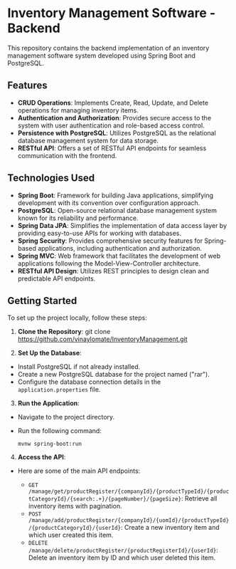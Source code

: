 # Inventory Management Software - Backend

This repository contains the backend implementation of an inventory management software system developed using Spring Boot and PostgreSQL.

## Features

- **CRUD Operations**: Implements Create, Read, Update, and Delete operations for managing inventory items.
- **Authentication and Authorization**: Provides secure access to the system with user authentication and role-based access control.
- **Persistence with PostgreSQL**: Utilizes PostgreSQL as the relational database management system for data storage.
- **RESTful API**: Offers a set of RESTful API endpoints for seamless communication with the frontend.

## Technologies Used

- **Spring Boot**: Framework for building Java applications, simplifying development with its convention over configuration approach.
- **PostgreSQL**: Open-source relational database management system known for its reliability and performance.
- **Spring Data JPA**: Simplifies the implementation of data access layer by providing easy-to-use APIs for working with databases.
- **Spring Security**: Provides comprehensive security features for Spring-based applications, including authentication and authorization.
- **Spring MVC**: Web framework that facilitates the development of web applications following the Model-View-Controller architecture.
- **RESTful API Design**: Utilizes REST principles to design clean and predictable API endpoints.

## Getting Started

To set up the project locally, follow these steps:

1. **Clone the Repository**:
git clone https://github.com/vinaylomate/InventoryManagement.git

3. **Set Up the Database**:

- Install PostgreSQL if not already installed.
- Create a new PostgreSQL database for the project named ("rar").
- Configure the database connection details in the `application.properties` file.

3. **Run the Application**:

- Navigate to the project directory.
- Run the following command:

  ```
  mvnw spring-boot:run
  ```

4. **Access the API**:

- Here are some of the main API endpoints:

  - `GET /manage/get/productRegister/{companyId}/{productTypeId}/{productCategoryId}/{search:.+}/{pageNumber}/{pageSize}`: Retrieve all inventory items with pagination.
  - `POST /manage/add/productRegister/{companyId}/{uomId}/{productTypeId}/{productCategoryId}/{userId}`: Create a new inventory item and which user created this item.
  - `DELETE /manage/delete/productRegister/{productRegisterId}/{userId}`: Delete an inventory item by ID and which user deleted this item.
